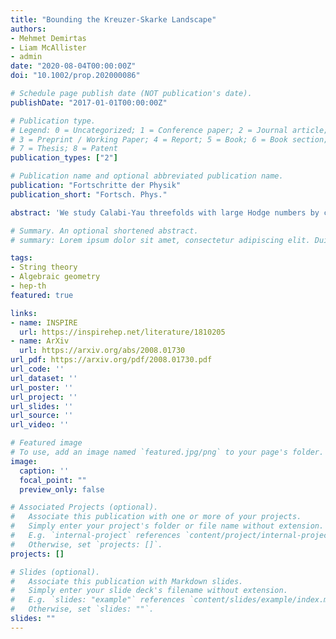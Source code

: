 ```yaml
---
title: "Bounding the Kreuzer-Skarke Landscape"
authors:
- Mehmet Demirtas
- Liam McAllister
- admin
date: "2020-08-04T00:00:00Z"
doi: "10.1002/prop.202000086"

# Schedule page publish date (NOT publication's date).
publishDate: "2017-01-01T00:00:00Z"

# Publication type.
# Legend: 0 = Uncategorized; 1 = Conference paper; 2 = Journal article;
# 3 = Preprint / Working Paper; 4 = Report; 5 = Book; 6 = Book section;
# 7 = Thesis; 8 = Patent
publication_types: ["2"]

# Publication name and optional abbreviated publication name.
publication: "Fortschritte der Physik"
publication_short: "Fortsch. Phys."

abstract: 'We study Calabi-Yau threefolds with large Hodge numbers by constructing and counting triangulations of reflexive polytopes. By counting points in the associated secondary polytopes, we show that the number of fine, regular, star triangulations of polytopes in the Kreuzer-Skarke list is bounded above by $\binom{14{,}111}{494} \approx 10^{928}$.  Adapting a result of Anclin on triangulations of lattice polygons, we obtain a bound on the number of triangulations of each 2-face of each polytope in the list.  In this way we prove that the number of topologically inequivalent Calabi-Yau hypersurfaces arising from the Kreuzer-Skarke list is bounded above by $10^{428}$.  We introduce efficient algorithms for constructing representative ensembles of Calabi-Yau hypersurfaces, including the extremal case $h^{1,1}=491$, and we study the distributions of topological and physical data therein.  Finally, we demonstrate that neural networks can accurately predict these data once the triangulation is encoded in terms of the secondary polytope.'

# Summary. An optional shortened abstract.
# summary: Lorem ipsum dolor sit amet, consectetur adipiscing elit. Duis posuere tellus ac convallis placerat. Proin tincidunt magna sed ex sollicitudin condimentum.

tags:
- String theory
- Algebraic geometry
- hep-th
featured: true

links:
- name: INSPIRE
  url: https://inspirehep.net/literature/1810205
- name: ArXiv
  url: https://arxiv.org/abs/2008.01730
url_pdf: https://arxiv.org/pdf/2008.01730.pdf
url_code: ''
url_dataset: ''
url_poster: ''
url_project: ''
url_slides: ''
url_source: ''
url_video: ''

# Featured image
# To use, add an image named `featured.jpg/png` to your page's folder. 
image:
  caption: ''
  focal_point: ""
  preview_only: false

# Associated Projects (optional).
#   Associate this publication with one or more of your projects.
#   Simply enter your project's folder or file name without extension.
#   E.g. `internal-project` references `content/project/internal-project/index.md`.
#   Otherwise, set `projects: []`.
projects: []

# Slides (optional).
#   Associate this publication with Markdown slides.
#   Simply enter your slide deck's filename without extension.
#   E.g. `slides: "example"` references `content/slides/example/index.md`.
#   Otherwise, set `slides: ""`.
slides: ""
---
```


